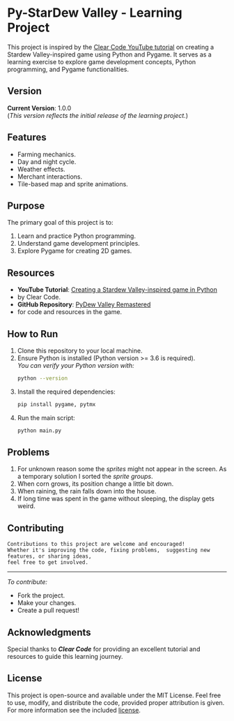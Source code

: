 # Py-StarDew Valley - Learning Project

This project is inspired by the [Clear Code YouTube tutorial](https://www.youtube.com/watch?v=T4IX36sP_0c) 
on creating a Stardew Valley-inspired game using Python and Pygame. It serves as a learning exercise to explore 
game development concepts, Python programming, and Pygame functionalities.

## Version
**Current Version**: 1.0.0  
(*This version reflects the initial release of the learning project.*)

## Features
- Farming mechanics.
- Day and night cycle.
- Weather effects.
- Merchant interactions.
- Tile-based map and sprite animations.

## Purpose
The primary goal of this project is to:
1. Learn and practice Python programming.
2. Understand game development principles.
3. Explore Pygame for creating 2D games.

## Resources
- **YouTube Tutorial**: [Creating a Stardew Valley-inspired game in Python](https://www.youtube.com/watch?v=T4IX36sP_0c)
- by Clear Code.
- **GitHub Repository**: [PyDew Valley Remastered](https://github.com/clear-code-projects/PyDew-Valley) 
- for code and resources in the game.

## How to Run
1. Clone this repository to your local machine.
2. Ensure Python is installed (Python version >= 3.6 is required).  
   *You can verify your Python version with:*
   ```bash
   python --version
   ```
3. Install the required dependencies:
   ```bash
   pip install pygame, pytmx
   ```
4. Run the main script:
   ```bash
   python main.py
   ```
   
## Problems
1. For unknown reason some the _sprites_ might not appear in the screen. As a temporary solution I sorted the
*sprite groups*.
2. When corn grows, its position change a little bit down.
3. When raining, the rain falls down into the house.
4. If long time was spent in the game without sleeping, the display gets weird.

## Contributing
    Contributions to this project are welcome and encouraged!
    Whether it's improving the code, fixing problems,  suggesting new features, or sharing ideas,
    feel free to get involved.
---
*To contribute:* 
- Fork the project.
- Make your changes.
- Create a pull request!

## Acknowledgments
Special thanks to **_Clear Code_** for providing an excellent tutorial and resources to guide this learning journey.

## License
This project is open-source and available under the MIT License. Feel free to use, modify, and distribute the code,
provided proper attribution is given. For more information see the included [license](LICENSE).
   
